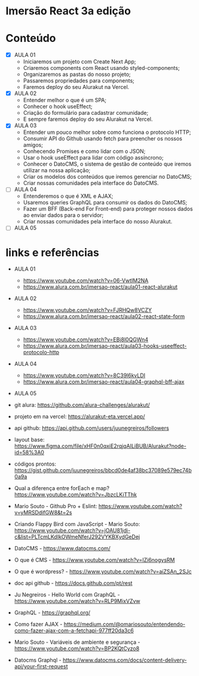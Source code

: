 # Imersão React 3a edição



# Conteúdo

- [x] AULA 01
  - Iniciaremos um projeto com Create Next App;
  - Criaremos components com React usando styled-components;
  - Organizaremos as pastas do nosso projeto;
  - Passaremos propriedades para components;
  - Faremos deploy do seu Alurakut na Vercel.
- [x] AULA 02
  - Entender melhor o que é um SPA;
  - Conhecer o hook useEffect;
  - Criação do formulário para cadastrar comunidade;
  - E sempre faremos deploy do seu Alurakut na Vercel.
- [x] AULA 03
  - Entender um pouco melhor sobre como funciona o protocolo HTTP;
  - Consumir API do Github usando fetch para preencher os nossos amigos;
  - Conhecendo Promises e como lidar com o JSON;
  - Usar o hook useEffect para lidar com código assíncrono;
  - Conhecer o DatoCMS, o sistema de gestão de conteúdo que iremos utilizar na nossa aplicação;
  - Criar os modelos dos conteúdos que iremos gerenciar no DatoCMS;
  - Criar nossas comunidades pela interface do DatoCMS.
- [ ] AULA 04
  - Entenderemos o que é XML e AJAX;
  - Usaremos queries GraphQL para consumir os dados do DatoCMS;
  - Fazer um BFF (Back-end For Front-end) para proteger nossos dados ao enviar dados para o servidor;
  - Criar nossas comunidades pela interface do nosso Alurakut.
- [ ] AULA 05
  
# links e referências
- AULA 01
  - https://www.youtube.com/watch?v=06-VwtIM2NA
  - https://www.alura.com.br/imersao-react/aula01-react-alurakut
- AULA 02
  - https://www.youtube.com/watch?v=FJRHQw8VCZY
  - https://www.alura.com.br/imersao-react/aula02-react-state-form
- AULA 03
  - https://www.youtube.com/watch?v=EBj8l0QGWn4
  - https://www.alura.com.br/imersao-react/aula03-hooks-useeffect-protocolo-http
- AULA 04
  - https://www.youtube.com/watch?v=8C39l6kvLDI
  - https://www.alura.com.br/imersao-react/aula04-graphql-bff-ajax
- AULA 05

- git alura: https://github.com/alura-challenges/alurakut/
- projeto em na vercel: https://alurakut-eta.vercel.app/
- api github: https://api.github.com/users/juunegreiros/followers
- layout base: https://www.figma.com/file/xHF0n0qxiE2rqjqAILiBUB/Alurakut?node-id=58%3A0
- códigos prontos: https://gist.github.com/juunegreiros/bbcd0de4af38bc37089e579ec74b0a9a
- Qual a diferença entre forEach e map? https://www.youtube.com/watch?v=JbzcLKiTThk
- Mario Souto - Github Pro + Eslint: https://www.youtube.com/watch?v=yMRSDdifGW8&t=2s
- Criando Flappy Bird com JavaScript - Mario Souto: https://www.youtube.com/watch?v=jOAU81jdi-c&list=PLTcmLKdIkOWmeNferJ292VYKBXydGeDej
- DatoCMS - https://www.datocms.com/
- O que é CMS - https://www.youtube.com/watch?v=IZi6nogysRM
- O que é wordpress? - https://www.youtube.com/watch?v=aiZSAn_2SJc
- doc api github - https://docs.github.com/pt/rest
- Ju Negreiros - Hello World com GraphQL - https://www.youtube.com/watch?v=RLP9MixVZvw
- GraphQL - https://graphql.org/
- Como fazer AJAX - https://medium.com/@omariosouto/entendendo-como-fazer-ajax-com-a-fetchapi-977ff20da3c6
- Mario Souto - Variáveis de ambiente e segurança - https://www.youtube.com/watch?v=BP2KQtCyzo8
- Datocms Graphql - https://www.datocms.com/docs/content-delivery-api/your-first-request
